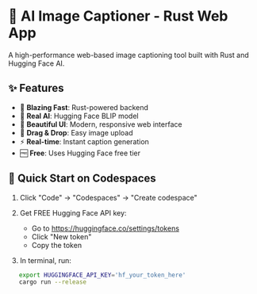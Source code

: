 # 🎨 AI Image Captioner - Rust Web App

A high-performance web-based image captioning tool built with Rust and Hugging Face AI.

## ✨ Features

- 🚀 **Blazing Fast**: Rust-powered backend
- 🤖 **Real AI**: Hugging Face BLIP model
- 🎨 **Beautiful UI**: Modern, responsive web interface
- 📸 **Drag & Drop**: Easy image upload
- ⚡ **Real-time**: Instant caption generation
- 🆓 **Free**: Uses Hugging Face free tier

## 🚀 Quick Start on Codespaces

1. Click "Code" → "Codespaces" → "Create codespace"

2. Get FREE Hugging Face API key:
   - Go to https://huggingface.co/settings/tokens
   - Click "New token"
   - Copy the token

3. In terminal, run:
```bash
   export HUGGINGFACE_API_KEY='hf_your_token_here'
   cargo run --release